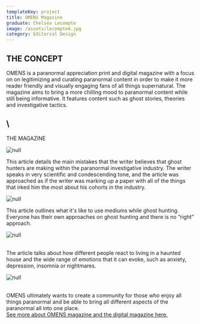 ```yaml
---
templateKey: project
title: OMENS Magazine
graduate: Chelsea Lecompte
image: /assets/lecompte4.jpg
category: Editorial Design
---
```

## THE CONCEPT

OMENS is a paranormal appreciation print and digital magazine with a focus on on legitimizing and curating paranormal content in order to make it more reader friendly and visually engaging fans of all things supernatural. The magazine aims to bring a more chilling mood to paranormal content while still being informative. It features content such as ghost stories, theories and investigative tactics. 

## \
THE MAGAZINE

![null](/assets/lecompte402.png)

This article details the main mistakes that the writer believes that ghost hunters are making within the paranormal investigative industry. The writer speaks in very scientific and condescending tone, and the article was approached as if the writer was marking up a paper with all of the things that irked him the most about his cohorts in the industry. 

![null](/assets/lecompte403.png)

This article outlines what it's like to use mediums while ghost hunting. Everyone has their own approaches on ghost hunting and there is no “right” approach.

![null](/assets/lecompte404.png)

\
The article talks about how different people react to living in a haunted house and the wide range of emotions that it can evoke, such as anxiety, depression, insomnia or nightmares. 

![null](/assets/lecompte411.jpg)

\
OMENS ultimately wants to create a community for those who enjoy all things paranormal and be able to bring all different aspects of the paranormal all into one place.\
[See more about OMENS magazine and the digital magazine here.](http://www.chelsealecompte.com/omens-magazine/)
